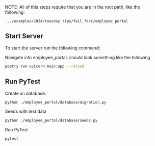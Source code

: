 NOTE: All of this steps require that you are in the root path, like the following:

`.../examples/2024/tuesday_tips/fail_fast/employee_portal`


  

## Start Server

To start the server run the following command:

Navigate into employee_portal, should look something like the following

```Zsh
poetry run uvicorn main:app --reload
```

## Run PyTest

Create an database:
```Zsh
python ./employee_portal/database/migration.py
```

Seeds with test data
```Zsh
python ./employee_portal/database/seeds.py
```

Run PyTest
```Zsh
pytest
```